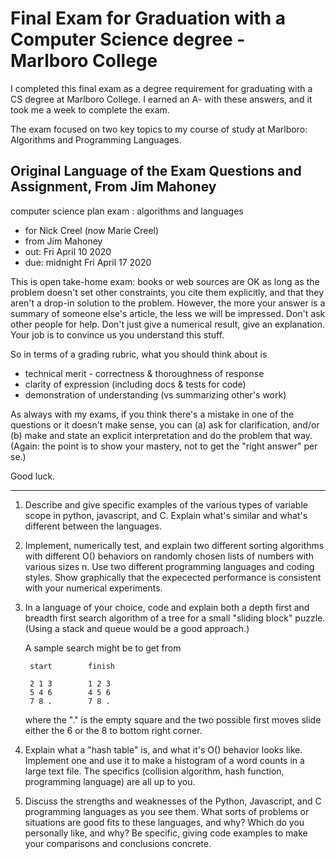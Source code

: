# Final Exam for Graduation with a Computer Science degree - Marlboro College
I completed this final exam as a degree requirement for graduating with a CS degree at Marlboro College. I earned an A- with these answers, and it took me a week to complete the exam.

The exam focused on two key topics to my course of study at Marlboro: Algorithms and Programming Languages. 

## Original Language of the Exam Questions and Assignment, From Jim Mahoney

computer science plan exam : algorithms and languages

  * for Nick Creel (now Marie Creel)
  * from Jim Mahoney
  * out:    Fri April 10 2020
  * due:    midnight Fri April 17 2020

This is open take-home exam: books or web sources are OK as long as
the problem doesn't set other constraints, you cite them explicitly,
and that they aren't a drop-in solution to the problem. However, the
more your answer is a summary of someone else's article, the less we
will be impressed. Don't ask other people for help. Don't just give a
numerical result, give an explanation.  Your job is to convince us you
understand this stuff.

So in terms of a grading rubric, what you should think about is
 * technical merit - correctness & thoroughness of response
 * clarity of expression (including docs & tests for code)
 * demonstration of understanding (vs summarizing other's work)

As always with my exams, if you think there's a mistake in one of the
questions or it doesn't make sense, you can (a) ask for clarification,
and/or (b) make and state an explicit interpretation and do the
problem that way.  (Again: the point is to show your mastery,
not to get the "right answer" per se.)

Good luck.

----------------------------------------------------------------------

 1. Describe and give specific examples of the various types
    of variable scope in python, javascript, and C. Explain what's
    similar and what's different between the languages.

 2. Implement, numerically test, and explain two different sorting
    algorithms with different O() behaviors on randomly chosen
    lists of numbers with various sizes n. Use two different
    programming languages and coding styles. Show graphically
    that the expecected performance is consistent with your
    numerical experiments.

 3. In a language of your choice, code and explain both a depth first
    and breadth first search algorithm of a tree for a small "sliding
    block" puzzle. (Using a stack and queue would be a good approach.)

    A sample search might be to get from 

         start        finish      

         2 1 3        1 2 3
         5 4 6        4 5 6
         7 8 .        7 8 .

    where the "." is the empty square and the two possible first moves 
    slide either the 6 or the 8 to bottom right corner.

 4. Explain what a "hash table" is, and what it's O() behavior looks
    like. Implement one and use it to make a histogram of a word
    counts in a large text file. The specifics (collision algorithm,
    hash function, programming language) are all up to you.

 5. Discuss the strengths and weaknesses of the Python, Javascript,
    and C programming languages as you see them. What sorts of
    problems or situations are good fits to these languages, and why?
    Which do you personally like, and why?  Be specific, giving
    code examples to make your comparisons and conclusions concrete.

